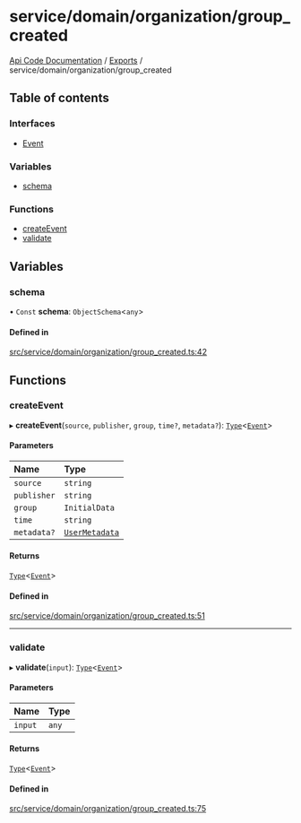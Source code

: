 # service/domain/organization/group\_created
 
[Api Code Documentation](../README.md) / [Exports](../modules.md) / service/domain/organization/group\_created

## Table of contents

### Interfaces

- [Event](../interfaces/service_domain_organization_group_created.Event.md)

### Variables

- [schema](service_domain_organization_group_created.md#schema)

### Functions

- [createEvent](service_domain_organization_group_created.md#createevent)
- [validate](service_domain_organization_group_created.md#validate)

## Variables

### schema

• `Const` **schema**: `ObjectSchema`\<`any`\>

#### Defined in

[src/service/domain/organization/group_created.ts:42](https://github.com/openkfw/TruBudget/blob/2e43ea7/api/src/service/domain/organization/group_created.ts#L42)

## Functions

### createEvent

▸ **createEvent**(`source`, `publisher`, `group`, `time?`, `metadata?`): [`Type`](result.md#type)\<[`Event`](../interfaces/service_domain_organization_group_created.Event.md)\>

#### Parameters

| Name | Type |
| :------ | :------ |
| `source` | `string` |
| `publisher` | `string` |
| `group` | `InitialData` |
| `time` | `string` |
| `metadata?` | [`UserMetadata`](service_domain_metadata.md#usermetadata) |

#### Returns

[`Type`](result.md#type)\<[`Event`](../interfaces/service_domain_organization_group_created.Event.md)\>

#### Defined in

[src/service/domain/organization/group_created.ts:51](https://github.com/openkfw/TruBudget/blob/2e43ea7/api/src/service/domain/organization/group_created.ts#L51)

___

### validate

▸ **validate**(`input`): [`Type`](result.md#type)\<[`Event`](../interfaces/service_domain_organization_group_created.Event.md)\>

#### Parameters

| Name | Type |
| :------ | :------ |
| `input` | `any` |

#### Returns

[`Type`](result.md#type)\<[`Event`](../interfaces/service_domain_organization_group_created.Event.md)\>

#### Defined in

[src/service/domain/organization/group_created.ts:75](https://github.com/openkfw/TruBudget/blob/2e43ea7/api/src/service/domain/organization/group_created.ts#L75)
